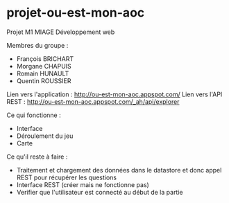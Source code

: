 # projet-ou-est-mon-aoc
Projet M1 MIAGE Développement web

Membres du groupe :
  - François BRICHART
  - Morgane CHAPUIS
  - Romain HUNAULT
  - Quentin ROUSSIER

Lien vers l'application : http://ou-est-mon-aoc.appspot.com/
Lien vers l'API REST : http://ou-est-mon-aoc.appspot.com/_ah/api/explorer

Ce qui fonctionne :
  - Interface
  - Déroulement du jeu
  - Carte

Ce qu'il reste à faire :
  - Traitement et chargement des données dans le datastore et donc appel REST pour récupérer les questions
  - Interface REST (créer mais ne fonctionne pas)
  - Verifier que l'utilisateur est connecté au début de la partie